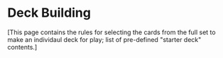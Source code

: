 ---
---

Deck Building
=============

[This page contains the rules for selecting the cards from the full
set to make an individaul deck for play; list of pre-defined "starter
deck" contents.]

